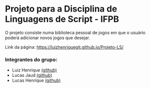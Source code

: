 # Projeto para a Disciplina de Linguagens de Script - IFPB
O projeto consiste numa biblioteca pessoal de jogos em que o usuário poderá adicionar novos jogos que desejar.

Link da página: https://luizhenriquegit.github.io/Projeto-LS/

### Integrantes do grupo:

* Luiz Henrique <a href="https://github.com/LuizHenriqueGit" target="_blank">(github)</a>
* Lucas Jaud <a href="https://github.com/LucasJaud" target="_blank">(github)</a>
* Lucas Henrique <a href="https://github.com/lukehenri13" target="_blank">(github)</a>
